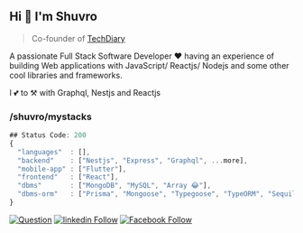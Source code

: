 ## Hi 👋 I'm Shuvro

> Co-founder of [TechDiary](https://www.techdiary.dev)

A passionate Full Stack Software Developer ❤ having an experience of building Web applications with JavaScript/ Reactjs/ Nodejs and some other cool libraries and frameworks.

I 💕 to ⚒ with Graphql, Nestjs and Reactjs

### /shuvro/mystacks

```js
## Status Code: 200
{
  "languages"  : [],
  "backend"    : ["Nestjs", "Express", "Graphql", ...more],
  "mobile-app" : ["Flutter"],
  "frontend"   : ["React"],
  "dbms"       : ["MongoDB", "MySQL", "Array 😂"],
  "dbms-orm"   : ["Prisma", "Mongoose", "Typegoose", "TypeORM", "Sequilize"],         :
}
```

[![Question](https://img.shields.io/badge/%20-Question-black?color=14171A&labelColor=212121&logo=stackoverflow&logoColor=ffffff)](https://stackoverflow.com/users/12499617/shuvro)   [![linkedin Follow](https://img.shields.io/badge/%20-Follow-black?color=006097&labelColor=006097&logo=linkedin&logoColor=ffffff)](https://www.linkedin.com/in/mi-shuvro-0256031b2)   [![Facebook Follow](https://img.shields.io/badge/%20-Connect-black?color=14171A&labelColor=1976d2&logo=facebook&logoColor=ffffff)](https://www.facebook.com/xcode.shuvro)

